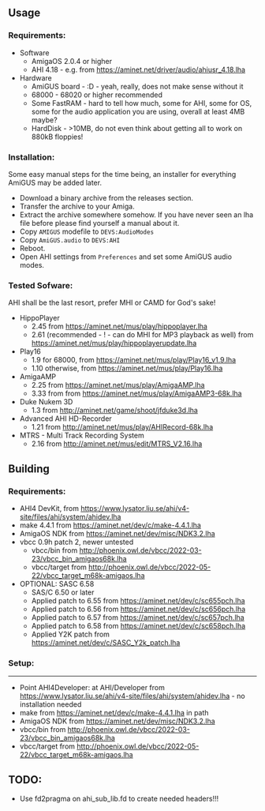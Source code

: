 ## Usage 
### Requirements:
* Software
  * AmigaOS 2.0.4 or higher
  * AHI 4.18 - e.g. from https://aminet.net/driver/audio/ahiusr_4.18.lha
* Hardware
  * AmiGUS board - :D - yeah, really, does not make sense without it
  * 68000 - 68020 or higher recommended
  * Some FastRAM - hard to tell how much, some for AHI, some for OS, some for the audio application you are using, overall at least 4MB maybe?
  * HardDisk - >10MB, do not even think about getting all to work on 880kB floppies!
### Installation:
Some easy manual steps for the time being, an installer for everything AmiGUS may be added later.
* Download a binary archive from the releases section.
* Transfer the archive to your Amiga.
* Extract the archive somewhere somehow. If you have never seen an lha file before please find yourself a manual about it.
* Copy `AMIGUS` modefile to `DEVS:AudioModes`
* Copy `AmiGUS.audio` to `DEVS:AHI`
* Reboot.
* Open AHI settings from `Preferences` and set some AmiGUS audio modes.

### Tested Sofware:
AHI shall be the last resort, prefer MHI or CAMD for God's sake!
* HippoPlayer
  * 2.45 from https://aminet.net/mus/play/hippoplayer.lha
  * 2.61 (recommended - ! - can do MHI for MP3 playback as well) from https://aminet.net/mus/play/hippoplayerupdate.lha
* Play16
  * 1.9 for 68000, from https://aminet.net/mus/play/Play16_v1.9.lha
  * 1.10 otherwise, from https://aminet.net/mus/play/Play16.lha
* AmigaAMP
  * 2.25 from https://aminet.net/mus/play/AmigaAMP.lha
  * 3.33 from from https://aminet.net/mus/play/AmigaAMP3-68k.lha
* Duke Nukem 3D
  * 1.3 from http://aminet.net/game/shoot/jfduke3d.lha
* Advanced AHI HD-Recorder
  * 1.21 from http://aminet.net/mus/play/AHIRecord-68k.lha
* MTRS - Multi Track Recording System
  * 2.16 from http://aminet.net/mus/edit/MTRS_V2.16.lha

## Building
### Requirements:
* AHI4 DevKit, from https://www.lysator.liu.se/ahi/v4-site/files/ahi/system/ahidev.lha
* make 4.4.1 from https://aminet.net/dev/c/make-4.4.1.lha
* AmigaOS NDK from https://aminet.net/dev/misc/NDK3.2.lha
* vbcc 0.9h patch 2, newer untested
  * vbcc/bin from http://phoenix.owl.de/vbcc/2022-03-23/vbcc_bin_amigaos68k.lha
  * vbcc/target from http://phoenix.owl.de/vbcc/2022-05-22/vbcc_target_m68k-amigaos.lha
* OPTIONAL: SASC 6.58
  * SAS/C 6.50 or later
  * Applied patch to 6.55 from https://aminet.net/dev/c/sc655pch.lha
  * Applied patch to 6.56 from https://aminet.net/dev/c/sc656pch.lha
  * Applied patch to 6.57 from https://aminet.net/dev/c/sc657pch.lha
  * Applied patch to 6.58 from https://aminet.net/dev/c/sc658pch.lha
  * Applied Y2K patch from https://aminet.net/dev/c/SASC_Y2k_patch.lha

### Setup:

----------------------
* Point AHI4Developer: at AHI/Developer from https://www.lysator.liu.se/ahi/v4-site/files/ahi/system/ahidev.lha - no installation needed
* make from https://aminet.net/dev/c/make-4.4.1.lha in path
* AmigaOS NDK from https://aminet.net/dev/misc/NDK3.2.lha
* vbcc/bin from http://phoenix.owl.de/vbcc/2022-03-23/vbcc_bin_amigaos68k.lha
* vbcc/target from http://phoenix.owl.de/vbcc/2022-05-22/vbcc_target_m68k-amigaos.lha

TODO:
-----
- Use fd2pragma on ahi_sub_lib.fd to create needed headers!!!
